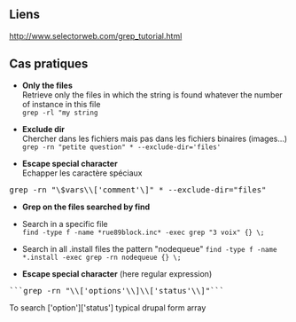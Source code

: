 ## Liens 

http://www.selectorweb.com/grep_tutorial.html
## Cas pratiques

* **Only the files**    
Retrieve only the files in which the string is found whatever the number of instance in this file   
```grep -rl "my string```

* **Exclude dir**   
Chercher dans les fichiers mais pas dans les fichiers binaires (images...)   
```grep -rn "petite question" * --exclude-dir='files'```

* **Escape special character**   
Echapper les caractère spéciaux    
<pre>grep -rn "\$vars\\['comment'\]" * --exclude-dir="files"</pre>

* **Grep on the files searched by find**
* Search in a specific file   
```find -type f -name *rue89block.inc* -exec grep "3 voix" {} \;```

* Search in all .install files the pattern "nodequeue"
```find -type f -name *.install -exec grep -rn nodequeue {} \;```

* **Escape special character** (here regular expression)
<pre>```grep -rn "\\['options'\\]\\['status'\\]"```</pre>

To search ['option']['status'] typical drupal form array   